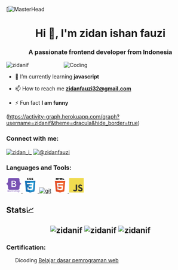[![MasterHead](https://res.cloudinary.com/practicaldev/image/fetch/s--06fMZcvh--/c_imagga_scale,f_auto,fl_progressive,h_900,q_auto,w_1600/https://dev-to-uploads.s3.amazonaws.com/i/guhvpoderb4koy6xibqv.png)
<h1 align="center">Hi 👋, I'm zidan ishan fauzi</h1>
<h3 align="center">A passionate frontend developer from Indonesia</h3>

<img align="right" alt="Coding" width="350" src="https://encrypted-tbn0.gstatic.com/images?q=tbn:ANd9GcTvnj_deKqlO_m3vDnfvF-Oh2-gOU6ZJ5zhpg&usqp=CAU">

<p align="left"> <img src="https://komarev.com/ghpvc/?username=zidanif&label=Profile%20views&color=0e75b6&style=flat" alt="zidanif" /> </p>

- 🌱 I’m currently learning **javascript**

- 📫 How to reach me **zidanfauzi32@gmail.com**

- ⚡ Fun fact **I am funny**

(https://activity-graph.herokuapp.com/graph?username=zidanif&theme=dracula&hide_border=true)

<h3 align="left">Connect with me:</h3>
<p align="left">
<a href="https://instagram.com/zidan_i_" target="blank"><img align="center" src="https://raw.githubusercontent.com/rahuldkjain/github-profile-readme-generator/master/src/images/icons/Social/instagram.svg" alt="zidan_i_" height="30" width="40" /></a>
<a href="https://medium.com/@zidanfauzi" target="blank"><img align="center" src="https://raw.githubusercontent.com/rahuldkjain/github-profile-readme-generator/master/src/images/icons/Social/medium.svg" alt="@zidanfauzi" height="30" width="40" /></a>
</p>

<h3 align="left">Languages and Tools:</h3>
<p align="left"> <a href="https://getbootstrap.com" target="_blank" rel="noreferrer"> <img src="https://raw.githubusercontent.com/devicons/devicon/master/icons/bootstrap/bootstrap-plain-wordmark.svg" alt="bootstrap" width="40" height="40"/> </a> <a href="https://www.w3schools.com/css/" target="_blank" rel="noreferrer"> <img src="https://raw.githubusercontent.com/devicons/devicon/master/icons/css3/css3-original-wordmark.svg" alt="css3" width="40" height="40"/> </a> <a href="https://git-scm.com/" target="_blank" rel="noreferrer"> <img src="https://www.vectorlogo.zone/logos/git-scm/git-scm-icon.svg" alt="git" width="40" height="40"/></a> <a href="https://www.w3.org/html/" target="_blank" rel="noreferrer"> <img src="https://raw.githubusercontent.com/devicons/devicon/master/icons/html5/html5-original-wordmark.svg" alt="html5" width="40" height="40"/> </a> <a href="https://developer.mozilla.org/en-US/docs/Web/JavaScript" target="_blank" rel="noreferrer"> <img src="https://raw.githubusercontent.com/devicons/devicon/master/icons/javascript/javascript-original.svg" alt="javascript" width="40" height="40"/> </a> </p>

## Stats📈 <p align="center"> <img width="40%" src="https://github-readme-stats.vercel.app/api/top-langs?username=zidanif&show_icons=true&theme=dracula&title_color=ff8000&text_color=ffffff&bg_color=6a6a6a&locale=en&layout=compact&hide_border=true" alt="zidanif" />  <img width="48%" src="https://github-readme-stats.vercel.app/api?username=zidanif&show_icons=true&theme=dracula&title_color=ff8000&text_color=ffffff&bg_color=6a6a6a&locale=en&hide_border=true" alt="zidanif" /> <img width="48%" src="https://github-readme-streak-stats.herokuapp.com/?user=zidanif&theme=highcontrast&hide_border=true" alt="zidanif" /> </p>

<h3 align="left">Certification:</h3>
<ul type ="none">
 <li>Dicoding
  <a href="https://www.dicoding.com/certificates/JLX11ON35X72">Belajar dasar pemrograman web</a>
  </li>
